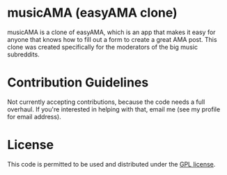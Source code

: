 musicAMA (easyAMA clone)
=========

musicAMA is a clone of easyAMA, which is an app that makes it easy for anyone that knows how to fill out a form to create a great AMA post. This clone was created specifically for the moderators of the big music subreddits.

Contribution Guidelines
========

Not currently accepting contributions, because the code needs a full overhaul. If you're interested in helping with that, email me (see my profile for email address).

License
========

This code is permitted to be used and distributed under the <a href="http://beta.easyama.co/LICENSE.txt" target="_blank">GPL license</a>.
